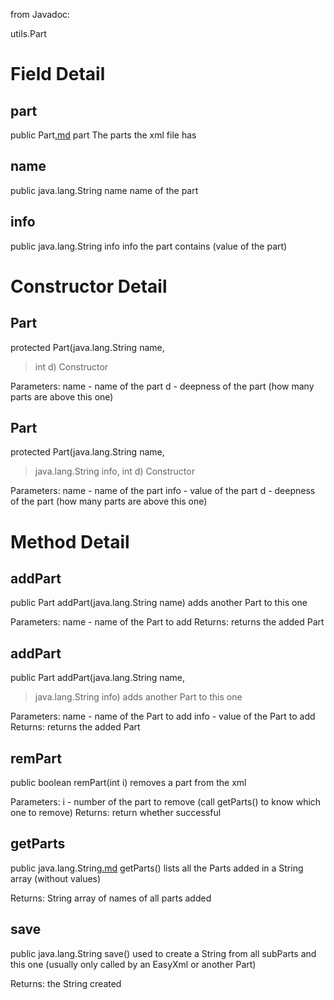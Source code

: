 from Javadoc:

utils.Part

# Field Detail #

## part ##
public Part[.md](.md) part
The parts the xml file has

## name ##
public java.lang.String name
name of the part

## info ##
public java.lang.String info
info the part contains (value of the part)

# Constructor Detail #

## Part ##
protected Part(java.lang.String name,
> int d)
Constructor

Parameters:
name - name of the part
d - deepness of the part (how many parts are above this one)
## Part ##
protected Part(java.lang.String name,
> java.lang.String info,
> int d)
Constructor

Parameters:
name - name of the part
info - value of the part
d - deepness of the part (how many parts are above this one)

# Method Detail #

## addPart ##
public Part addPart(java.lang.String name)
adds another Part to this one

Parameters:
name - name of the Part to add
Returns:
returns the added Part
## addPart ##
public Part addPart(java.lang.String name,
> java.lang.String info)
adds another Part to this one

Parameters:
name - name of the Part to add
info - value of the Part to add
Returns:
returns the added Part
## remPart ##
public boolean remPart(int i)
removes a part from the xml

Parameters:
i - number of the part to remove (call getParts() to know which one to remove)
Returns:
return whether successful
## getParts ##
public java.lang.String[.md](.md) getParts()
lists all the Parts added in a String array (without values)

Returns:
String array of names of all parts added
## save ##
public java.lang.String save()
used to create a String from all subParts and this one (usually only called by an EasyXml or another Part)

Returns:
the String created
